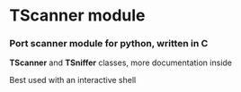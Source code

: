 # TScanner module

### Port scanner module for python, written in C

**TScanner** and **TSniffer** classes, more documentation inside

Best used with an interactive shell
